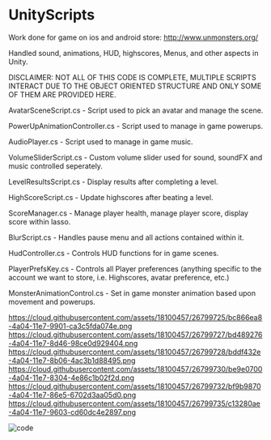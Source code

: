 # UnityScripts

Work done for game on ios and android store: http://www.unmonsters.org/

Handled sound, animations, HUD, highscores, Menus, and other aspects in Unity.

DISCLAIMER: NOT ALL OF THIS CODE IS COMPLETE, MULTIPLE SCRIPTS INTERACT DUE TO THE OBJECT ORIENTED STRUCTURE AND ONLY SOME OF 
THEM ARE PROVIDED HERE.

AvatarSceneScript.cs - Script used to pick an avatar and manage the scene.

PowerUpAnimationController.cs - Script used to manage in game powerups.

AudioPlayer.cs - Script used to manage in game music.

VolumeSliderScript.cs - Custom volume slider used for sound, soundFX and music controlled seperately.

LevelResultsScript.cs - Display results after completing a level.

HighScoreScript.cs - Update highscores after beating a level.

ScoreManager.cs - Manage player health, manage player score, display score within lasso.

BlurScript.cs - Handles pause menu and all actions contained within it.

HudController.cs - Controls HUD functions for in game scenes.

PlayerPrefsKey.cs - Controls all Player preferences (anything specific to the account we want to store, i.e. Highscores, avatar preference, etc.)

MonsterAnimationControl.cs - Set in game monster animation based upon movement and powerups.


https://cloud.githubusercontent.com/assets/18100457/26799725/bc866ea8-4a04-11e7-9901-ca3c5fda074e.png
https://cloud.githubusercontent.com/assets/18100457/26799727/bd489276-4a04-11e7-8d46-98ce0d929404.png
https://cloud.githubusercontent.com/assets/18100457/26799728/bddf432e-4a04-11e7-8b06-4ac3b1d88495.png
https://cloud.githubusercontent.com/assets/18100457/26799730/be9e0700-4a04-11e7-8304-4e86c1b02f2d.png
https://cloud.githubusercontent.com/assets/18100457/26799732/bf9b9870-4a04-11e7-86e5-6702d3aa05d0.png
https://cloud.githubusercontent.com/assets/18100457/26799735/c13280ae-4a04-11e7-9603-cd60dc4e2897.png

![code](https://cloud.githubusercontent.com/assets/18100457/26799469/ce588bc6-4a03-11e7-88b1-a6a78a8fa421.png)

